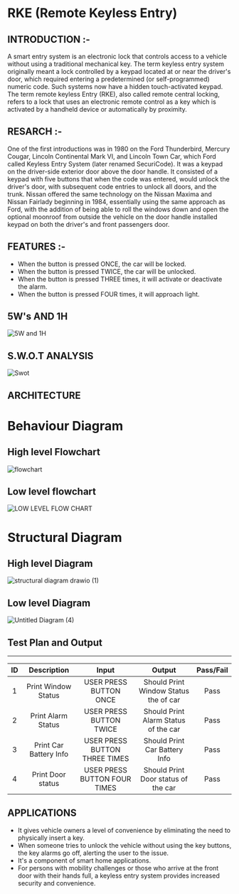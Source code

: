 
# RKE (Remote Keyless Entry)

## INTRODUCTION :-

A smart entry system is an electronic lock that controls access to a vehicle without using a traditional mechanical key. The term keyless entry system originally meant a lock controlled by a keypad located at or near the driver's door, which required entering a predetermined (or self-programmed) numeric code. Such systems now have a hidden touch-activated keypad.
The term remote keyless Entry (RKE), also called  remote central locking, refers to a lock that uses an electronic remote control as a key which is activated by a handheld device or automatically by proximity.

## RESARCH :-

One of the first introductions was in 1980 on the Ford Thunderbird, Mercury Cougar, Lincoln Continental Mark VI, and Lincoln Town Car, which Ford called Keyless Entry System (later renamed SecuriCode). It was a keypad on the driver-side exterior door above the door handle. It consisted of a keypad with five buttons that when the code was entered, would unlock the driver's door, with subsequent code entries to unlock all doors, and the trunk. Nissan offered the same technology on the Nissan Maxima and Nissan Fairlady beginning in 1984, essentially using the same approach as Ford, with the addition of being able to roll the windows down and open the optional moonroof from outside the vehicle on the door handle installed keypad on both the driver's and front passengers door.

## FEATURES :-

* When the button is pressed ONCE, the car will be locked.
* When the button is pressed TWICE, the car will be unlocked.
* When the button is pressed THREE times, it will activate or deactivate the alarm.
* When the button is pressed FOUR times, it will approach light.

## 5W's AND 1H


![5W and 1H](https://user-images.githubusercontent.com/87262722/157925192-9b056231-0340-4be1-a50c-c13a4daccc2f.jpg)

## S.W.O.T ANALYSIS


![Swot ](https://user-images.githubusercontent.com/87262722/157930903-35490026-63bb-4796-9aef-533f62e15c6a.jpg)

## ARCHITECTURE

# Behaviour Diagram
## High level Flowchart
![flowchart](https://user-images.githubusercontent.com/92364247/157816897-4f25dd78-5206-4e91-92b2-ced63e2bd955.png)
## Low level flowchart
![LOW LEVEL FLOW CHART](https://user-images.githubusercontent.com/98878562/157873586-fd07b7ea-6c46-4ae2-98e2-e570fc64db2e.jpg)
# Structural Diagram
## High level  Diagram
![structural diagram drawio (1)](https://user-images.githubusercontent.com/92364247/157819088-a9f7256c-3970-4b61-a585-5a569f2ccdce.png)
## Low level Diagram
![Untitled Diagram (4)](https://user-images.githubusercontent.com/98878562/157883116-e3314731-bede-49cb-985e-eb78d26824e5.jpg)



## Test Plan and Output
---
| ID | Description | Input | Output | Pass/Fail
|:------:|:-------:|:------:|:------:|:------:|
| 1 | Print Window Status | USER PRESS BUTTON ONCE | Should Print Window Status the of car | Pass
| 2 | Print Alarm Status | USER PRESS BUTTON TWICE | Should Print Alarm Status of the car | Pass
| 3 | Print Car Battery Info | USER PRESS BUTTON THREE TIMES | Should Print Car Battery Info | Pass
| 4 | Print Door status | USER PRESS BUTTON FOUR TIMES | Should Print Door status of the car | Pass

## APPLICATIONS

* It gives vehicle owners a level of convenience by eliminating the need to physically insert a key.
* When someone tries to unlock the vehicle without using the key buttons, the key alarms go off, alerting the user to the issue.
* It's a component of smart home applications. 
* For persons with mobility challenges or those who arrive at the front door with their hands full, a keyless entry system provides increased security and convenience.

